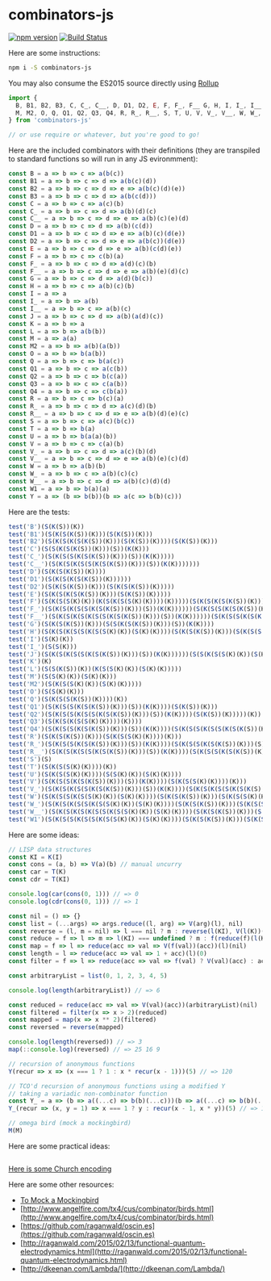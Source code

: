 # combinators-js

[![npm version](https://badge.fury.io/js/combinators-js.svg)](http://badge.fury.io/js/combinators-js)
[![Build Status](https://travis-ci.org/benji6/combinators-js.svg)](https://travis-ci.org/benji6/combinators-js)

Here are some instructions:

```bash
npm i -S combinators-js
```

You may also consume the ES2015 source directly using [Rollup](https://github.com/rollup/rollup)

```javascript
import {
  B, B1, B2, B3, C, C_, C__, D, D1, D2, E, F, F_, F__ G, H, I, I_, I__, J, K, L,
  M, M2, O, Q, Q1, Q2, Q3, Q4, R, R_, R__, S, T, U, V, V_, V__, W, W_, W__, W1, Y,
} from 'combinators-js'

// or use require or whatever, but you're good to go!
```

Here are the included combinators with their definitions (they are transpiled to standard functions so will run in any JS evironmment):

```javascript
const B = a => b => c => a(b(c))
const B1 = a => b => c => d => a(b(c)(d))
const B2 = a => b => c => d => e => a(b(c)(d)(e))
const B3 = a => b => c => d => a(b(c(d)))
const C = a => b => c => a(c)(b)
const C_ = a => b => c => d => a(b)(d)(c)
const C__ = a => b => c => d => e => a(b)(c)(e)(d)
const D = a => b => c => d => a(b)(c(d))
const D1 = a => b => c => d => e => a(b)(c)(d(e))
const D2 = a => b => c => d => e => a(b(c))(d(e))
const E = a => b => c => d => e => a(b)(c(d)(e))
const F = a => b => c => c(b)(a)
const F_ = a => b => c => d => a(d)(c)(b)
const F__ = a => b => c => d => e => a(b)(e)(d)(c)
const G = a => b => c => d => a(d)(b(c))
const H = a => b => c => a(b)(c)(b)
const I = a => a
const I_ = a => b => a(b)
const I__ = a => b => c => a(b)(c)
const J = a => b => c => d => a(b)(a(d)(c))
const K = a => b => a
const L = a => b => a(b(b))
const M = a => a(a)
const M2 = a => b => a(b)(a(b))
const O = a => b => b(a(b))
const Q = a => b => c => b(a(c))
const Q1 = a => b => c => a(c(b))
const Q2 = a => b => c => b(c(a))
const Q3 = a => b => c => c(a(b))
const Q4 = a => b => c => c(b(a))
const R = a => b => c => b(c)(a)
const R_ = a => b => c => d => a(c)(d)(b)
const R__ = a => b => c => d => e => a(b)(d)(e)(c)
const S = a => b => c => a(c)(b(c))
const T = a => b => b(a)
const U = a => b => b(a(a)(b))
const V = a => b => c => c(a)(b)
const V_ = a => b => c => d => a(c)(b)(d)
const V__ = a => b => c => d => e => a(b)(e)(c)(d)
const W = a => b => a(b)(b)
const W_ = a => b => c => a(b)(c)(c)
const W__ = a => b => c => d => a(b)(c)(d)(d)
const W1 = a => b => b(a)(a)
const Y = a => (b => b(b))(b => a(c => b(b)(c)))
```

Here are the tests:

```javascript
test('B')(S(K(S))(K))
test('B1')(S(K(S(K(S))(K)))(S(K(S))(K)))
test('B2')(S(K(S(K(S(K(S))(K)))(S(K(S))(K))))(S(K(S))(K)))
test('C')(S(S(K(S(K(S))(K)))(S))(K(K)))
test('C_')(S(K(S(S(K(S(K(S))(K)))(S))(K(K)))))
test('C__')(S(K(S(K(S(S(K(S(K(S))(K)))(S))(K(K)))))))
test('D')(S(K(S(K(S))(K))))
test('D1')(S(K(S(K(S(K(S))(K))))))
test('D2')(S(K(S(K(S))(K)))(S(K(S(K(S))(K)))))
test('E')(S(K(S(K(S(K(S))(K)))(S(K(S))(K)))))
test('F')(S(K(S(S(K)(K))(K(S(K(S(S(K)(K))))(K)))))(S(K(S(K(S(K(S))(K)))(S(K(S))(K))))(S(K(S(S(K)(K))))(K))))
test('F_')(S(K(S(K(S(S(K(S(K(S))(K)))(S))(K(K))))))(S(K(S(S(K(S(K(S))(K)))(S))(K(K))))(S(K(S(S(K(S(K(S))(K)))(S))(K(K)))))))
test('F__')(S(K(S(K(S(K(S(S(K(S(K(S))(K)))(S))(K(K))))))(S(K(S(S(K(S(K(S))(K)))(S))(K(K))))(S(K(S(S(K(S(K(S))(K)))(S))(K(K)))))))))
test('G')(S(K(S(K(S))(K)))(S(S(K(S(K(S))(K)))(S))(K(K))))
test('H')(S(K(S(K(S(S(K(S(S(K)(K))(S(K)(K))))(S(K(S(K(S))(K)))(S(K(S(S(K)(K))))(K))))))(K)))(S(K(S(S(K(S(K(S))(K)))(S))(K(K))))))
test('I')(S(K)(K))
test('I_')(S(S(K)))
test('J')(S(K(S(K(S(S(K(S(K(S))(K)))(S))(K(K))))))(S(S(K(S(S(K)(K))(S(K)(K))))(S(K(S(K(S))(K)))(S(K(S(S(K)(K))))(K))))(K(S(K(S(S(K(S(K(S))(K)))(S))(K(K))))(S(K(S(K(S(K(S))(K)))(S(K(S))(K)))))))))
test('K')(K)
test('L')(S(S(K(S))(K))(K(S(S(K)(K))(S(K)(K)))))
test('M')(S(S(K)(K))(S(K)(K)))
test('M2')(S(K(S(S(K)(K))(S(K)(K)))))
test('O')(S(S(K)(K)))
test('Q')(S(K(S(S(K(S))(K))))(K))
test('Q1')(S(K(S(S(K(S(K(S))(K)))(S))(K(K))))(S(K(S))(K)))
test('Q2')(S(K(S(S(K(S(S(K(S(K(S))(K)))(S))(K(K))))(S(K(S))(K)))))(K))
test('Q3')(S(K(S(K(S(S(K)(K))))(K))))
test('Q4')(S(K(S(S(K(S(K(S))(K)))(S))(K(K))))(S(K(S(S(K(S(S(K(S(K(S))(K)))(S))(K(K))))(S(K(S))(K)))))(K)))
test('R')(S(K(S(K(S))(K)))(S(K(S(S(K)(K))))(K)))
test('R_')(S(K(S(S(K(S(K(S))(K)))(S))(K(K))))(S(K(S(S(K(S(K(S))(K)))(S))(K(K))))))
test('R__')(S(K(S(K(S(S(K(S(K(S))(K)))(S))(K(K))))(S(K(S(S(K(S(K(S))(K)))(S))(K(K))))))))
test('S')(S)
test('T')(S(K(S(S(K)(K))))(K))
test('U')(S(K(S(S(K)(K))))(S(S(K)(K))(S(K)(K))))
test('V')(S(K(S(S(K(S(K(S))(K)))(S))(K(K))))(S(K(S(S(K)(K))))(K)))
test('V_')(S(K(S(K(S(S(K(S(K(S))(K)))(S))(K(K))))(S(K(S(K(S(S(K(S(K(S))(K)))(S))(K(K))))))(S(K(S(S(K(S(K(S))(K)))(S))(K(K))))(S(K(S(S(K(S(K(S))(K)))(S))(K(K))))))))))
test('W')(S(K(S(S(K(S(S(K)(K))(S(K)(K))))(S(K(S(K(S))(K)))(S(K(S(S(K)(K))))(K))))))(K))
test('W_')(S(K(S(K(S(S(K(S(S(K)(K))(S(K)(K))))(S(K(S(K(S))(K)))(S(K(S(S(K)(K))))(K))))))(K))))
test('W__')(S(K(S(K(S(K(S(S(K(S(S(K)(K))(S(K)(K))))(S(K(S(K(S))(K)))(S(K(S(S(K)(K))))(K))))))(K))))))
test('W1')(S(K(S(S(K(S(S(K(S(S(K)(K))(S(K)(K))))(S(K(S(K(S))(K)))(S(K(S(S(K)(K))))(K))))))(K))))(K))
```

Here are some ideas:

```javascript
// LISP data structures
const KI = K(I)
const cons = (a, b) => V(a)(b) // manual uncurry
const car = T(K)
const cdr = T(KI)

console.log(car(cons(0, 1))) // => 0
console.log(cdr(cons(0, 1))) // => 1

const nil = () => {}
const list = (...args) => args.reduce((l, arg) => V(arg)(l), nil)
const reverse = (l, m = nil) => l === nil ? m : reverse(l(KI), V(l(K))(m))
const reduce = f => l => m => l(KI) === undefined ? m : f(reduce(f)(l(KI))(m))(l(K))
const map = f => l => reduce(acc => val => V(f(val))(acc))(l)(nil)
const length = l => reduce(acc => val => 1 + acc)(l)(0)
const filter = f => l => reduce(acc => val => f(val) ? V(val)(acc) : acc)(l)(nil)

const arbitraryList = list(0, 1, 2, 3, 4, 5)

console.log(length(arbitraryList)) // => 6

const reduced = reduce(acc => val => V(val)(acc))(arbitraryList)(nil)
const filtered = filter(x => x > 2)(reduced)
const mapped = map(x => x ** 2)(filtered)
const reversed = reverse(mapped)

console.log(length(reversed)) // => 3
map(::console.log)(reversed) // => 25 16 9
```

```javascript
// recursion of anonymous functions
Y(recur => x => (x === 1 ? 1 : x * recur(x - 1)))(5) // => 120

// TCO'd recursion of anonymous functions using a modified Y
// taking a variadic non-combinator function
const Y_ = a => (b => a((...c) => b(b)(...c)))(b => a((...c) => b(b)(...c)))
Y_(recur => (x, y = 1) => x === 1 ? y : recur(x - 1, x * y))(5) // => 120
```

```javascript
// omega bird (mock a mockingbird)
M(M)
```

Here are some practical ideas:

```javascript

```

[Here is some Church encoding](https://github.com/benji6/church)

Here are some other resources:

- [To Mock a Mockingbird](https://en.wikipedia.org/wiki/To_Mock_a_Mockingbird)
- [http://www.angelfire.com/tx4/cus/combinator/birds.html](http://www.angelfire.com/tx4/cus/combinator/birds.html)
- [https://github.com/raganwald/oscin.es](https://github.com/raganwald/oscin.es)
- [http://raganwald.com/2015/02/13/functional-quantum-electrodynamics.html](http://raganwald.com/2015/02/13/functional-quantum-electrodynamics.html)
- [http://dkeenan.com/Lambda/](http://dkeenan.com/Lambda/)
